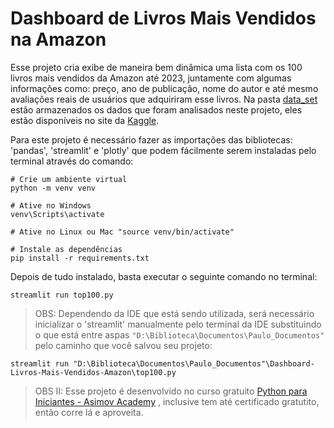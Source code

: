 # Dashboard de Livros Mais Vendidos na Amazon

Esse projeto cria exibe de maneira bem dinâmica uma lista com os 100 livros mais vendidos da Amazon até 2023, juntamente com algumas informações como: preço, ano de publicação, nome do autor e até mesmo avaliações reais de usuários que adquiriram esse livros.
Na pasta [data_set](./data_set/) estão armazenados os dados que foram analisados neste projeto, eles estão disponíveis no site da [Kaggle](https://www.kaggle.com/datasets/anshtanwar/top-200-trending-books-with-reviews).


Para este projeto é necessário fazer as importações das bibliotecas: 'pandas', 'streamlit' e 'plotly' que podem fácilmente serem instaladas pelo terminal através do comando:

```terminal
# Crie um ambiente virtual
python -m venv venv

# Ative no Windows
venv\Scripts\activate

# Ative no Linux ou Mac "source venv/bin/activate"

# Instale as dependências
pip install -r requirements.txt
```

Depois de tudo instalado, basta executar o seguinte comando no terminal:

```terminal 
streamlit run top100.py
```

>OBS: Dependendo da IDE que está sendo utilizada, será necessário inicializar o 'streamlit' manualmente pelo terminal da IDE substituindo o que está entre aspas `"D:\Biblioteca\Documentos\Paulo_Documentos"` pelo caminho que você salvou seu projeto:
```terminal
streamlit run "D:\Biblioteca\Documentos\Paulo_Documentos"\Dashboard-Livros-Mais-Vendidos-Amazon\top100.py
```


>OBS II: Esse projeto é desenvolvido no curso gratuito [Python para Iniciantes - Asimov Academy](https://hub.asimov.academy/curso/python-para-iniciantes/)
, inclusive tem até certificado gratutito, então corre lá e aproveita.
